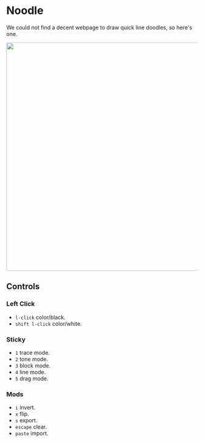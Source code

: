 # Noodle

We could not find a decent webpage to draw quick line doodles, so here's one.

<img src='https://raw.githubusercontent.com/hundredrabbits/Noodle/master/PREVIEW.png' width="600"/>

## Controls

### Left Click

- `l-click` color/black.
- `shift l-click` color/white.

### Sticky

- `1` trace mode.
- `2` tone mode.
- `3` block mode.
- `4` line mode.
- `5` drag mode.

### Mods

- `i` invert.
- `x` flip.
- `s` export.
- `escape` clear.
- `paste` import.